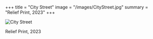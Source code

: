 +++
title = "City Street"
image = "/images/CityStreet.jpg"
summary = "Relief Print, 2023"
+++

![City Street](/images/CityStreet.jpg)

Relief Print, 2023
